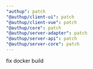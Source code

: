 ```yaml
---
"authup": patch
"@authup/client-ui": patch
"@authup/client-vue": patch
"@authup/core": patch
"@authup/server-adapter": patch
"@authup/server-api": patch
"@authup/server-core": patch
---
```


fix docker build
